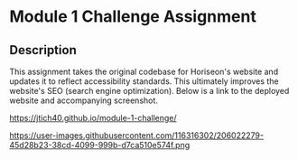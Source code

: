 # Module 1 Challenge Assignment

## Description

This assignment takes the original codebase for Horiseon's website and updates it to reflect accessibility standards. This ultimately improves the website's SEO (search engine optimization). Below is a link to the deployed website and accompanying screenshot.

https://jtich40.github.io/module-1-challenge/

https://user-images.githubusercontent.com/116316302/206022279-45d28b23-38cd-4099-999b-d7ca510e574f.png
